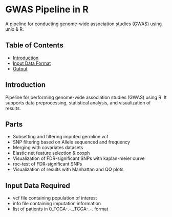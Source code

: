 # GWAS Pipeline in R

A pipeline for conducting genome-wide association studies (GWAS) using unix & R.

## Table of Contents
- [Introduction](#introduction)
- [Input Data Format](#input-data-format)
- [Output](#output)

## Introduction
Pipeline for performing genome-wide association studies (GWAS) using R. It supports data preprocessing, statistical analysis, and visualization of results.

## Parts
- Subsetting and filtering imputed germline vcf
- SNP filtering based on Allele sequenced and frequency
- Merging with covariates datasets
- Elastic net feature selection & coxph
- Visualization of FDR-significant SNPs with kaplan-meier curve
- roc-test of FDR-significant SNPs
- Visualization of results with Manhattan and QQ plots

## Input Data Required
- vcf file containing population of interest
- info file containing imputation information
- list of patients in 0_TCGA-.*-.*_TCGA-.*-.* format
